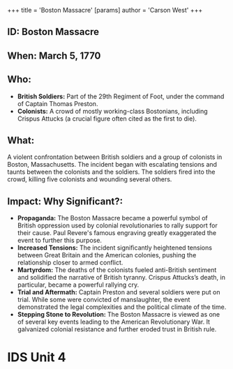 +++
 title = 'Boston Massacre'
[params]
	author = 'Carson West'
+++
## ID: Boston Massacre 
## When: March 5, 1770

## Who:
* **British Soldiers:**  Part of the 29th Regiment of Foot, under the command of Captain Thomas Preston.
* **Colonists:** A crowd of mostly working-class Bostonians, including Crispus Attucks (a crucial figure often cited as the first to die).

## What: 
A violent confrontation between British soldiers and a group of colonists in Boston, Massachusetts.  The incident began with escalating tensions and taunts between the colonists and the soldiers.  The soldiers fired into the crowd, killing five colonists and wounding several others.

## Impact: Why Significant?:
* **Propaganda:** The Boston Massacre became a powerful symbol of British oppression used by colonial revolutionaries to rally support for their cause.  Paul Revere's famous engraving greatly exaggerated the event to further this purpose.
* **Increased Tensions:** The incident significantly heightened tensions between Great Britain and the American colonies, pushing the relationship closer to armed conflict.
* **Martyrdom:** The deaths of the colonists fueled anti-British sentiment and solidified the narrative of British tyranny. Crispus Attucks’s death, in particular, became a powerful rallying cry.
* **Trial and Aftermath:**  Captain Preston and several soldiers were put on trial.  While some were convicted of manslaughter, the event demonstrated the legal complexities and the political climate of the time.
* **Stepping Stone to Revolution:** The Boston Massacre is viewed as one of several key events leading to the American Revolutionary War. It galvanized colonial resistance and further eroded trust in British rule.


# IDS Unit 4
